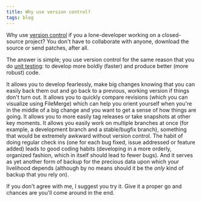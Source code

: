 ```yaml
---
title: Why use version control?
tags: blog
---
```


Why use [version control](http://subversion.tigris.org/) if you a lone-developer working on a closed-source project? You don't have to collaborate with anyone, download the source or send patches, after all.

The answer is simple; you use version control for the same reason that you do [unit testing](http://test.wincent.com/): to develop more boldly (faster) and produce better (more robust) code.

It allows you to develop fearlessly, make big changes knowing that you can easily back them out and go back to a previous, working version if things don't turn out. It allows you to quickly compare revisions (which you can visualize using FileMerge) which can help you orient yourself when you're in the middle of a big change and you want to get a sense of how things are going. It allows you to more easily tag releases or take snapshots at other key moments. It allows you easily work on multiple branches at once (for example, a development branch and a stable/bugfix branch), something that would be extremely awkward without version control. The habit of doing regular check ins (one for each bug fixed, issue addressed or feature added) leads to good coding habits (developing in a more orderly, organized fashion, which in itself should lead to fewer bugs). And it serves as yet another form of backup for the precious data upon which your livelihood depends (although by no means should it be the *only* kind of backup that you rely on).

If you don't agree with me, I suggest you try it. Give it a proper go and chances are you'll come around in the end.

